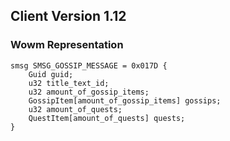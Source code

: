 ## Client Version 1.12

### Wowm Representation
```rust,ignore
smsg SMSG_GOSSIP_MESSAGE = 0x017D {
    Guid guid;    
    u32 title_text_id;    
    u32 amount_of_gossip_items;    
    GossipItem[amount_of_gossip_items] gossips;    
    u32 amount_of_quests;    
    QuestItem[amount_of_quests] quests;    
}

```
